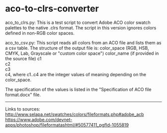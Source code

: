 # aco-to-clrs-converter

aco_to_clrs.py:
This is a test script to convert Adobe ACO color swatch palettes to the native .clrs format. The script in this version ignores colors defined in non-RGB color spaces. 

aco_to_csv.py:
This script reads all colors from an ACO file and lists them as a csv table.
The structure of the output file is:
color_space	(RGB, HSB, CMYK, Lab, Grayscale or "custom color space")
color_name	(if provided in the source file)
c1	
c2	
c3	
c4,
where c1..c4 are the integer values of meaning depending on the color_space.

The specification of the values is listed in the "Specification of ACO file format.docx" file.



------------------
Links to sources:
http://www.selapa.net/swatches/colors/fileformats.php#adobe_acb
https://www.adobe.com/devnet-apps/photoshop/fileformatashtml/#50577411_pgfId-1055819
